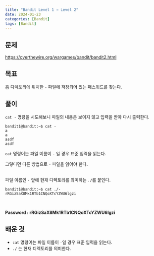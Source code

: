 ```yaml
---
title: "Bandit Level 1 → Level 2"
date: 2024-01-23
categories: [Bandit]
tags: [Bandit]
---
```


## 문제
<https://overthewire.org/wargames/bandit/bandit2.html>

## 목표
홈 디렉토리에 위치한 `-` 파일에 저장되어 있는 패스워드를 찾는다.

## 풀이
`cat -` 명령을 시도해보니 파일의 내용은 보이지 않고 입력을 받아 다시 출력한다.

```shell
bandit1@bandit:~$ cat -
a
a
asdf
asdf
```

`cat` 명령어는 파일 이름이 `-` 일 경우 표준 입력을 읽는다.

그렇다면 다른 방법으로 `-` 파일을 읽어야 한다.  
&nbsp;  

파일 이름인 `-` 앞에 현재 디렉토리를 의미하는 `./`를 붙인다.

```shell
bandit1@bandit:~$ cat ./-
rRGizSaX8Mk1RTb1CNQoXTcYZWU6lgzi
```  
&nbsp;  

**Password : rRGizSaX8Mk1RTb1CNQoXTcYZWU6lgzi**

## 배운 것
- `cat` 명령어는 파일 이름이 `-`일 경우 표준 입력을 읽는다.
- `./` 는 현재 디렉토리를 의미한다.